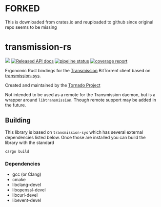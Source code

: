 # FORKED
This is downloaded from crates.io and reuploaded to github since original repo seems to be missing

# transmission-rs
[![](https://meritbadge.herokuapp.com/transmission)](https://crates.io/crates/transmission)
[![Released API docs](https://docs.rs/transmission/badge.svg)](https://docs.rs/transmission)
[![pipeline status](https://gitlab.com/tornado-torrent/transmission-rs/badges/master/pipeline.svg)](https://gitlab.com/tornado-torrent/transmission-rs/commits/master)
[![coverage report](https://gitlab.com/tornado-torrent/transmission-rs/badges/master/coverage.svg)](https://gitlab.com/tornado-torrent/transmission-rs/commits/master)

Ergonomic Rust bindings for the [Transmission](https://transmissionbt.com/) BitTorrent client
based on [transmission-sys](https://gitlab.com/tornado-torrent/transmission-sys).

Created and maintained by the [Tornado Project](https://gitlab.com/tornado-torrent/)

Not intended to be used as a remote for the Transmission
daemon, but is a wrapper around `libtransmission`. Though remote support
may be added in the future.

## Building
This library is based on `transmission-sys` which has several external dependencies listed
below. Once those are installed you can build the library with the standard

```
cargo build
```

### Dependencies
- gcc (or Clang)
- cmake
- libclang-devel
- libopenssl-devel
- libcurl-devel
- libevent-devel